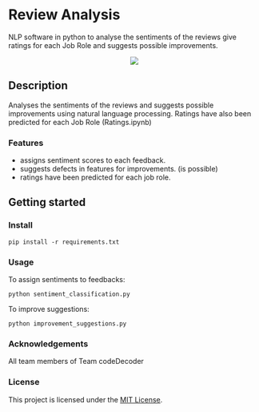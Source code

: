 # Review Analysis

NLP software in python to analyse the sentiments of the reviews give ratings for each Job Role and suggests possible improvements.

<div align="center">
  <kbd>
    <img src="images/DALL·E 2023-01-04 21.30.53 - a cute robot.png" />
  </kbd>
</div>

## Description

Analyses the sentiments of the reviews and suggests possible improvements using natural language processing. Ratings have also been predicted for each Job Role (Ratings.ipynb)

### Features

- assigns sentiment scores to each feedback.
- suggests defects in features for improvements. (is possible)
- ratings have been predicted for each job role.

## Getting started


### Install

```
pip install -r requirements.txt
```

### Usage

To assign sentiments to feedbacks:
```
python sentiment_classification.py
```

To improve suggestions:
```
python improvement_suggestions.py
```

### Acknowledgements

All team members of Team codeDecoder

### License

This project is licensed under the [MIT License](LICENSE.md).